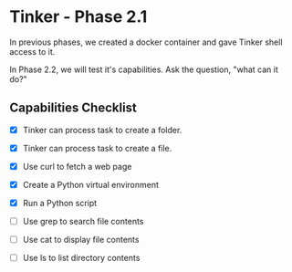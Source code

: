 # Tinker - Phase 2.1

In previous phases, we created a docker container and gave Tinker shell access to it. 

In Phase 2.2, we will test it's capabilities. Ask the question, 
"what can it do?"

## Capabilities Checklist
- [x] Tinker can process task to create a folder.
- [x] Tinker can process task to create a file.
- [x] Use curl to fetch a web page
- [x] Create a Python virtual environment
- [x] Run a Python script
- [ ] Use grep to search file contents
- [ ] Use cat to display file contents
- [ ] Use ls to list directory contents



